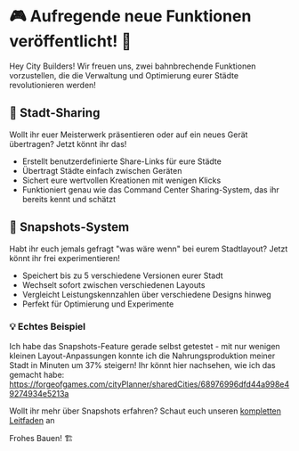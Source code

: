 # 🎮 Aufregende neue Funktionen veröffentlicht! 🚀

Hey City Builders! Wir freuen uns, zwei bahnbrechende Funktionen vorzustellen, die die Verwaltung und Optimierung eurer Städte revolutionieren werden!

## 🔗 Stadt-Sharing
Wollt ihr euer Meisterwerk präsentieren oder auf ein neues Gerät übertragen? Jetzt könnt ihr das!
* Erstellt benutzerdefinierte Share-Links für eure Städte
* Übertragt Städte einfach zwischen Geräten
* Sichert eure wertvollen Kreationen mit wenigen Klicks
* Funktioniert genau wie das Command Center Sharing-System, das ihr bereits kennt und schätzt

## 📸 Snapshots-System
Habt ihr euch jemals gefragt "was wäre wenn" bei eurem Stadtlayout? Jetzt könnt ihr frei experimentieren!
* Speichert bis zu 5 verschiedene Versionen eurer Stadt
* Wechselt sofort zwischen verschiedenen Layouts
* Vergleicht Leistungskennzahlen über verschiedene Designs hinweg
* Perfekt für Optimierung und Experimente

### 💡 Echtes Beispiel
Ich habe das Snapshots-Feature gerade selbst getestet - mit nur wenigen kleinen Layout-Anpassungen konnte ich die Nahrungsproduktion meiner Stadt in Minuten um 37% steigern! Ihr könnt hier nachsehen, wie ich das gemacht habe: https://forgeofgames.com/cityPlanner/sharedCities/68976996dfd44a998e49274934e5213a

Wollt ihr mehr über Snapshots erfahren? Schaut euch unseren [kompletten Leitfaden](https://forgeofgames.com/help/city-planner-snapshots) an

Frohes Bauen! 🏗️